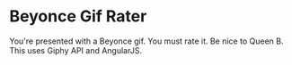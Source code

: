 # Beyonce Gif Rater
You're presented with a Beyonce gif. You must rate it. Be nice to Queen B. This uses Giphy API and AngularJS.
